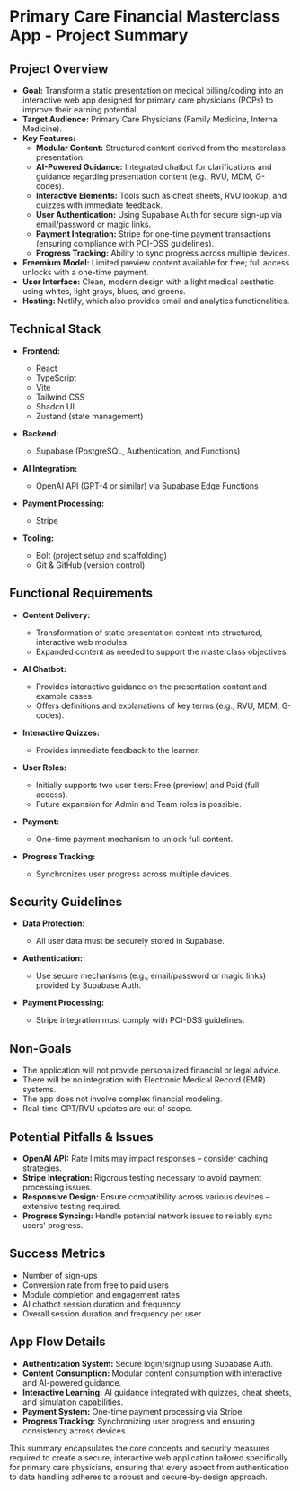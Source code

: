 # Primary Care Financial Masterclass App - Project Summary

## Project Overview

- **Goal:** Transform a static presentation on medical billing/coding into an interactive web app designed for primary care physicians (PCPs) to improve their earning potential.
- **Target Audience:** Primary Care Physicians (Family Medicine, Internal Medicine).
- **Key Features:**
  - **Modular Content:** Structured content derived from the masterclass presentation.
  - **AI-Powered Guidance:** Integrated chatbot for clarifications and guidance regarding presentation content (e.g., RVU, MDM, G-codes).
  - **Interactive Elements:** Tools such as cheat sheets, RVU lookup, and quizzes with immediate feedback.
  - **User Authentication:** Using Supabase Auth for secure sign-up via email/password or magic links.
  - **Payment Integration:** Stripe for one-time payment transactions (ensuring compliance with PCI-DSS guidelines).
  - **Progress Tracking:** Ability to sync progress across multiple devices.
- **Freemium Model:** Limited preview content available for free; full access unlocks with a one-time payment.
- **User Interface:** Clean, modern design with a light medical aesthetic using whites, light grays, blues, and greens.
- **Hosting:** Netlify, which also provides email and analytics functionalities.

## Technical Stack

- **Frontend:**
  - React
  - TypeScript
  - Vite
  - Tailwind CSS
  - Shadcn UI
  - Zustand (state management)

- **Backend:**
  - Supabase (PostgreSQL, Authentication, and Functions)

- **AI Integration:**
  - OpenAI API (GPT-4 or similar) via Supabase Edge Functions

- **Payment Processing:**
  - Stripe

- **Tooling:**
  - Bolt (project setup and scaffolding)
  - Git & GitHub (version control)

## Functional Requirements

- **Content Delivery:**
  - Transformation of static presentation content into structured, interactive web modules.
  - Expanded content as needed to support the masterclass objectives.

- **AI Chatbot:**
  - Provides interactive guidance on the presentation content and example cases.
  - Offers definitions and explanations of key terms (e.g., RVU, MDM, G-codes).

- **Interactive Quizzes:**
  - Provides immediate feedback to the learner.

- **User Roles:**
  - Initially supports two user tiers: Free (preview) and Paid (full access).
  - Future expansion for Admin and Team roles is possible.

- **Payment:**
  - One-time payment mechanism to unlock full content.

- **Progress Tracking:**
  - Synchronizes user progress across multiple devices.

## Security Guidelines

- **Data Protection:**
  - All user data must be securely stored in Supabase.

- **Authentication:**
  - Use secure mechanisms (e.g., email/password or magic links) provided by Supabase Auth.

- **Payment Processing:**
  - Stripe integration must comply with PCI-DSS guidelines.

## Non-Goals

- The application will not provide personalized financial or legal advice.
- There will be no integration with Electronic Medical Record (EMR) systems.
- The app does not involve complex financial modeling.
- Real-time CPT/RVU updates are out of scope.

## Potential Pitfalls & Issues

- **OpenAI API:** Rate limits may impact responses – consider caching strategies.
- **Stripe Integration:** Rigorous testing necessary to avoid payment processing issues.
- **Responsive Design:** Ensure compatibility across various devices – extensive testing required.
- **Progress Syncing:** Handle potential network issues to reliably sync users' progress.

## Success Metrics

- Number of sign-ups
- Conversion rate from free to paid users
- Module completion and engagement rates
- AI chatbot session duration and frequency
- Overall session duration and frequency per user

## App Flow Details

- **Authentication System:** Secure login/signup using Supabase Auth.
- **Content Consumption:** Modular content consumption with interactive and AI-powered guidance.
- **Interactive Learning:** AI guidance integrated with quizzes, cheat sheets, and simulation capabilities.
- **Payment System:** One-time payment processing via Stripe.
- **Progress Tracking:** Synchronizing user progress and ensuring consistency across devices.

This summary encapsulates the core concepts and security measures required to create a secure, interactive web application tailored specifically for primary care physicians, ensuring that every aspect from authentication to data handling adheres to a robust and secure-by-design approach.